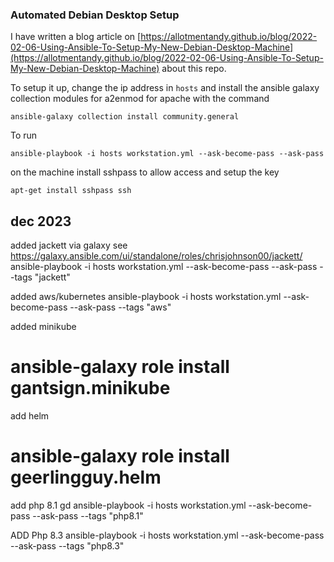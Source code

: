 ### Automated Debian Desktop Setup

I have written a blog article on
[https://allotmentandy.github.io/blog/2022-02-06-Using-Ansible-To-Setup-My-New-Debian-Desktop-Machine](https://allotmentandy.github.io/blog/2022-02-06-Using-Ansible-To-Setup-My-New-Debian-Desktop-Machine) about this repo.

To setup it up, change the ip address in `hosts` and install the ansible galaxy collection modules for a2enmod for apache with the command

```
ansible-galaxy collection install community.general
```

To run 
```
ansible-playbook -i hosts workstation.yml --ask-become-pass --ask-pass 
```


on the  machine install sshpass to allow access and setup the key

```
apt-get install sshpass ssh
```



dec 2023
---

added jackett via galaxy see
https://galaxy.ansible.com/ui/standalone/roles/chrisjohnson00/jackett/
ansible-playbook -i hosts workstation.yml --ask-become-pass --ask-pass --tags "jackett"


added aws/kubernetes
ansible-playbook -i hosts workstation.yml --ask-become-pass --ask-pass --tags "aws"



added minikube
# ansible-galaxy role install gantsign.minikube


add helm
# ansible-galaxy role install geerlingguy.helm



add php 8.1 gd
ansible-playbook -i hosts workstation.yml --ask-become-pass --ask-pass --tags "php8.1"



ADD Php 8.3
ansible-playbook -i hosts workstation.yml --ask-become-pass --ask-pass --tags "php8.3"